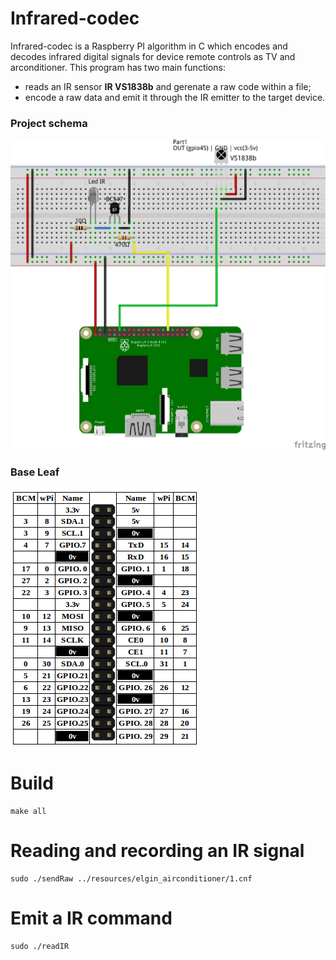 [//]: <> (Copyright [C] 2020 Jeff Pal. All rights reserved.)

# Infrared-codec

Infrared-codec is a Raspberry PI algorithm in C which encodes and decodes infrared digital signals for device remote controls as TV and arconditioner.
This program has two main functions:

- reads an IR sensor **IR VS1838b** and gerenate a raw code within a file;
- encode a raw data and emit it through the IR emitter to the target device.

### Project schema

![Project circuit diagram.](./ir_circuit.png)

### Base Leaf

![Project circuit diagram.](./leafrp3.png)

# Build

```
make all
```

# Reading and recording an IR signal

```
sudo ./sendRaw ../resources/elgin_airconditioner/1.cnf
```

# Emit a IR command

```
sudo ./readIR
```